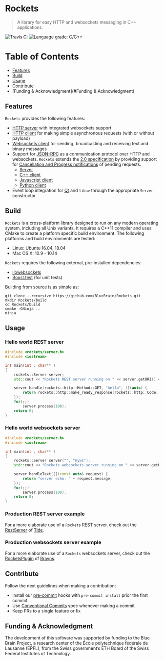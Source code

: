 # Rockets

> A library for easy HTTP and websockets messaging in C++ applications.

[![Travis CI](https://img.shields.io/travis/BlueBrain/Rockets/master.svg?style=flat-square)](https://travis-ci.org/BlueBrain/Rockets)
[![Language grade: C/C++](https://img.shields.io/lgtm/grade/cpp/g/BlueBrain/Rockets.svg?logo=lgtm&logoWidth=18)](https://lgtm.com/projects/g/BlueBrain/Rockets/context:cpp)


# Table of Contents

* [Features](#features)
* [Build](#build)
* [Usage](#usage)
* [Contribute](#contribute)
* [Funding & Acknowledgment](#Funding & Acknowledgment)


## Features
`Rockets` provides the following features:

* [HTTP server](rockets/server.h) with integrated websockets support
* [HTTP client](rockets/http/client.h) for making simple asynchronous requests (with or without payload)
* [Websockets client](rockets/ws/client.h) for sending, broadcasting and receiving text and binary messages
* Support for [JSON-RPC](https://www.jsonrpc.org) as a communication protocol over HTTP and websockets. `Rockets` extends the [2.0 specification](https://www.jsonrpc.org/specification) by providing support for [Cancellation and Progress notifications](rockets/jsonrpc/cancellableReceiver.h) of pending requests.
  * [Server](rockets/jsonrpc/server.h)
  * [C++ client](rockets/jsonrpc/client.h)
  * [Javascript client](js/README.md)
  * [Python client](python/README.md)
* Event loop integration for [Qt](rockets/qt) and `libuv` through the appropriate `Server` constructor


## Build
`Rockets` is a cross-platform library designed to run on any modern operating system, including all Unix variants.
It requires a C++11 compiler and uses CMake to create a platform specific build environment.
The following platforms and build environments are tested:

* Linux: Ubuntu 16.04, 18.04
* Mac OS X: 10.9 - 10.14

`Rockets` requires the following external, pre-installed dependencies:

* [libwebsockets](https://libwebsockets.org/)
* [Boost.test](https://www.boost.org/doc/libs/1_69_0/libs/test/doc/html/index.html) (for unit tests)

Building from source is as simple as:
```shell
git clone --recursive https://github.com/BlueBrain/Rockets.git
mkdir Rockets/build
cd Rockets/build
cmake -GNinja ..
ninja
```


## Usage

### Hello world REST server
```cpp
#include <rockets/server.h>
#include <iostream>

int main(int , char** )
{
    rockets::Server server;
    std::cout << "Rockets REST server running on " << server.getURI() << std::endl;

    server.handle(rockets::http::Method::GET, "hello", [](auto) {
        return rockets::http::make_ready_response(rockets::http::Code::OK, "world");
    });
    for(;;)
        server.process(100);
    return 0;
}
```

### Hello world websockets server
```cpp
#include <rockets/server.h>
#include <iostream>

int main(int , char** )
{
    rockets::Server server("", "myws");
    std::cout << "Rockets websockets server running on " << server.getURI() << std::endl;

    server.handleText([](const auto& request) {
        return "server echo: " + request.message;
    });
    for(;;)
        server.process(100);
    return 0;
}
```

### Production REST server example

For a more elaborate use of a `Rockets` REST server, check out the [RestServer](https://github.com/BlueBrain/Tide/blob/master/tide/master/rest/RestServer.h) of [Tide](https://github.com/BlueBrain/Tide).

### Production websockets server example

For a more elaborate use of a `Rockets` websockets server, check out the [RocketsPlugin](https://github.com/BlueBrain/Brayns/blob/master/plugins/Rockets/RocketsPlugin.cpp) of [Brayns](https://github.com/BlueBrain/Brayns).


## Contribute
Follow the next guidelines when making a contribution:

* Install our [pre-commit](https://pre-commit.com/#install) hooks with `pre-commit install` prior the first commit
* Use [Conventional Commits](https://www.conventionalcommits.org) spec whenever making a commit
* Keep PRs to a single feature or fix


## Funding & Acknowledgment
 
The development of this software was supported by funding to the Blue Brain Project,
a research center of the École polytechnique fédérale de Lausanne (EPFL), from the
Swiss government’s ETH Board of the Swiss Federal Institutes of Technology.
 
